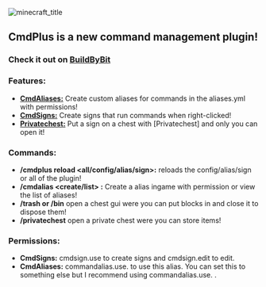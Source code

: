 ![minecraft_title](https://github.com/user-attachments/assets/27ea5a9e-7238-4125-962d-18fd7c85d291)

## CmdPlus is a new command management plugin!
### Check it out on [BuildByBit](https://builtbybit.com/resources/cmdplus.58077/)

### Features:
 - **[CmdAliases:](https://github.com/JuliusH1/CmdPlus/wiki/CmdAlias)** Create custom aliases for commands in the aliases.yml with permissions!
 - **[CmdSigns:](https://github.com/JuliusH1/CmdPlus/wiki/CmdSigns)** Create signs that run commands when right-clicked! 
 - **[Privatechest:](https://github.com/JuliusH1/CmdPlus/wiki/PrivateChest)** Put a sign on a chest with [Privatechest] and only you can open it!

### Commands:
- **/cmdplus reload <all/config/alias/sign>:** reloads the config/alias/sign or all of the plugin!
- **/cmdalias <create/list> <alias> <command> <permission>:** Create a alias ingame with permission or view the list of aliases!
- **/trash or /bin** open a chest gui were you can put blocks in and close it to dispose them!
- **/privatechest** open a private chest were you can store items!

### Permissions:
- **CmdSigns:** cmdsign.use to create signs and cmdsign.edit to edit.
- **CmdAliases:** commandalias.use.<alias> to use this alias. You can set this to something else but I recommend using commandalias.use.<youralias> .
